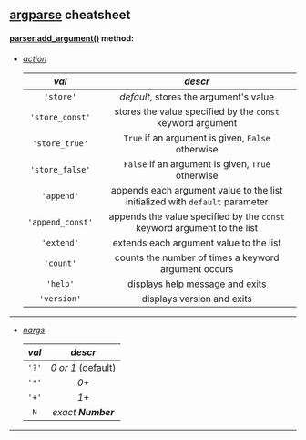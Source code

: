 ## [argparse](https://docs.python.org/3/library/argparse.html#module-argparse) cheatsheet

#### [parser.add_argument()](https://docs.python.org/3/library/argparse.html#the-add-argument-method) method:

- _[action](https://docs.python.org/3/library/argparse.html#action)_

  |      _val_       |                                   _descr_                                    |
  | :--------------: | :--------------------------------------------------------------------------: |
  |    `'store'`     |                    _default_, stores the argument's value                    |
  | `'store_const'`  |          stores the value specified by the `const` keyword argument          |
  |  `'store_true'`  |              `True` if an argument is given, `False` otherwise               |
  | `'store_false'`  |              `False` if an argument is given, `True` otherwise               |
  |    `'append'`    | appends each argument value to the list initialized with `default` parameter |
  | `'append_const'` |   appends the value specified by the `const` keyword argument to the list    |
  |    `'extend'`    |                   extends each argument value to the list                    |
  |    `'count'`     |             counts the number of times a keyword argument occurs             |
  |     `'help'`     |                       displays help message and exits                        |
  |   `'version'`    |                          displays version and exits                          |

---

- _[nargs](https://docs.python.org/3/library/argparse.html#nargs)_

  | _val_ |      _descr_       |
  | :---: | :----------------: |
  | `'?'` | _0 or 1_ (default) |
  | `'*'` |        _0+_        |
  | `'+'` |        _1+_        |
  |  `N`  | _exact **Number**_ |

---
